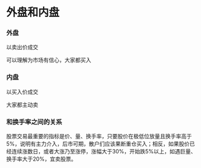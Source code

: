 # 外盘和内盘
### 外盘
以卖出价成交

可以理解为市场有信心，大家都买入
### 内盘
以买入价成交

大家都主动卖

### 和换手率之间的关系
股票交易最重要的指标是价、量、换手率，只要股价在极低位放量且换手率高于5%，说明有主力介入，后市可期，散户们应该果断重仓买入；相反，如果股价已经连续涨数日，或者大涨乃至涨停，涨幅大于30%，开始跌5%以上，如遇巨量、换手率大于20%，宜卖股票。